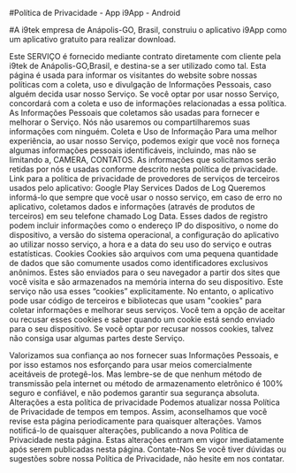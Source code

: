 #Política de Privacidade - App i9App - Android

#A i9tek empresa de Anápolis-GO, Brasil, construiu o aplicativo i9App como um aplicativo gratuito para realizar download.

Este SERVIÇO é fornecido mediante contrato diretamente com cliente pela i9tek de Anápolis-GO,Brasil, e destina-se a ser utilizado como tal.
Esta página é usada para informar os visitantes do website sobre nossas políticas com a coleta, uso e divulgação de Informações Pessoais, caso alguém decida usar nosso Serviço. Se você optar por usar nosso Serviço, concordará com a coleta e uso de informações relacionadas a essa política.
As Informações Pessoais que coletamos são usadas para fornecer e melhorar o Serviço.
Nós não usaremos ou compartilharemos suas informações com ninguém.
Coleta e Uso de Informação
Para uma melhor experiência, ao usar nosso Serviço, podemos exigir que você nos forneça algumas informações pessoais identificáveis, incluindo, mas não se limitando a, CAMERA, CONTATOS. As informações que solicitamos serão retidas por nós e usadas conforme descrito nesta política de privacidade. 
Link para a política de privacidade de provedores de serviços de terceiros usados pelo aplicativo:
Google Play Services
Dados de Log
Queremos informá-lo que sempre que você usar o nosso serviço, em caso de erro no aplicativo, coletamos dados e informações (através de produtos de terceiros) em seu telefone chamado Log Data. Esses dados de registro podem incluir informações como o endereço IP do dispositivo, o nome do dispositivo, a versão do sistema operacional, a configuração do aplicativo ao utilizar nosso serviço, a hora e a data do seu uso do serviço e outras estatísticas.
Cookies
Cookies são arquivos com uma pequena quantidade de dados que são comumente usados como identificadores exclusivos anônimos. Estes são enviados para o seu navegador a partir dos sites que você visita e são armazenados na memória interna do seu dispositivo.
Este serviço não usa esses “cookies” explicitamente.
No entanto, o aplicativo pode usar código de terceiros e bibliotecas que usam "cookies" para coletar informações e melhorar seus serviços. Você tem a opção de aceitar ou recusar esses cookies e saber quando um cookie está sendo enviado para o seu dispositivo. Se você optar por recusar nossos cookies, talvez não consiga usar algumas partes deste Serviço.

Valorizamos sua confiança ao nos fornecer suas Informações Pessoais, e por isso estamos nos esforçando para usar meios comercialmente aceitáveis de protegê-los. Mas lembre-se de que nenhum método de transmissão pela internet ou método de armazenamento eletrônico é 100% seguro e confiável, e não podemos garantir sua segurança absoluta.
Alterações a esta política de privacidade
Podemos atualizar nossa Política de Privacidade de tempos em tempos. Assim, aconselhamos que você revise esta página periodicamente para quaisquer alterações. Vamos notificá-lo de quaisquer alterações, publicando a nova Política de Privacidade nesta página. Estas alterações entram em vigor imediatamente após serem publicadas nesta página.
Contate-Nos
Se você tiver dúvidas ou sugestões sobre nossa Política de Privacidade, não hesite em nos contatar.
